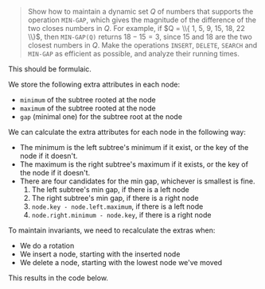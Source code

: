 > Show how to maintain a dynamic set $Q$ of numbers that supports the operation
> `MIN-GAP`, which gives the magnitude of the difference of the two closes
> numbers in $Q$. For example, if $Q = \\{ 1, 5, 9, 15, 18, 22 \\}$, then
> `MIN-GAP(Q)` returns $18 - 15 = 3$, since $15$ and $18$ are the two closest
> numbers in $Q$. Make the operations `INSERT`, `DELETE`, `SEARCH` and `MIN-GAP`
> as efficient as possible, and analyze their running times.

This should be formulaic.

We store the following extra attributes in each node:

* `minimum` of the subtree rooted at the node
* `maximum` of the subtree rooted at the node
* `gap` (minimal one) for the subtree root at the node

We can calculate the extra attributes for each node in the following way:

* The minimum is the left subtree's minimum if it exist, or the key of the node
  if it doesn't.
* The maximum is the right subtree's maximum if it exists, or the key of the
  node if it doesn't.
* There are four candidates for the min gap, whichever is smallest is fine.
  1. The left subtree's min gap, if there is a left node
  2. The right subtree's min gap, if there is a right node
  3. `node.key - node.left.maximum`, if there is a left node
  4. `node.right.minimum - node.key`, if there is a right node

To maintain invariants, we need to recalculate the extras when:

* We do a rotation
* We insert a node, starting with the inserted node
* We delete a node, starting with the lowest node we've moved

This results in the code below.
